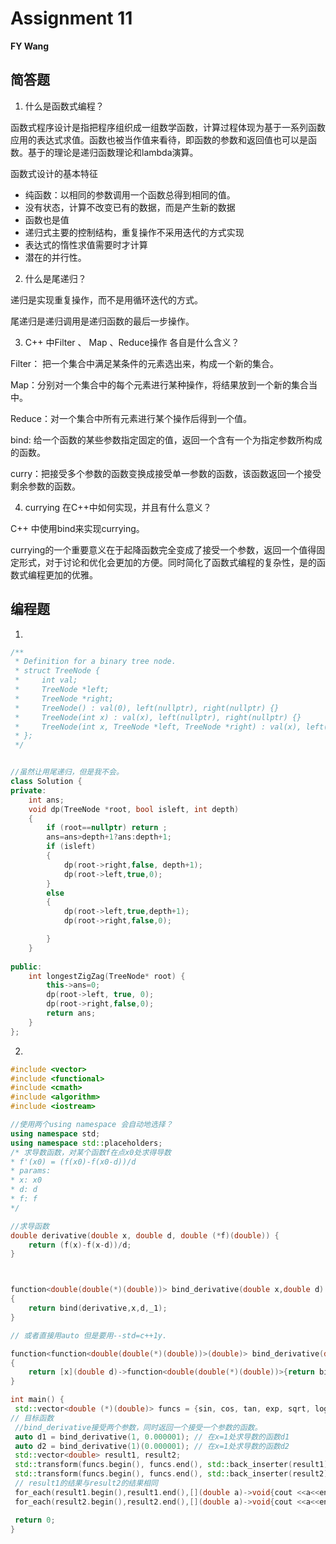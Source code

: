 # Assignment 11



**FY Wang**

## 简答题

1. 什么是函数式编程？

函数式程序设计是指把程序组织成一组数学函数，计算过程体现为基于一系列函数应用的表达式求值。函数也被当作值来看待，即函数的参数和返回值也可以是函数。基于的理论是递归函数理论和lambda演算。

函数式设计的基本特征

- 纯函数：以相同的参数调用一个函数总得到相同的值。
- 没有状态，计算不改变已有的数据，而是产生新的数据
- 函数也是值
- 递归式主要的控制结构，重复操作不采用迭代的方式实现
- 表达式的惰性求值需要时才计算
- 潜在的并行性。

2. 什么是尾递归？

递归是实现重复操作，而不是用循环迭代的方式。

尾递归是递归调用是递归函数的最后一步操作。

3. C++ 中Filter 、 Map 、Reduce操作 各自是什么含义？

Filter： 把一个集合中满足某条件的元素选出来，构成一个新的集合。

Map：分别对一个集合中的每个元素进行某种操作，将结果放到一个新的集合当中。

Reduce：对一个集合中所有元素进行某个操作后得到一个值。

bind: 给一个函数的某些参数指定固定的值，返回一个含有一个为指定参数所构成的函数。

curry：把接受多个参数的函数变换成接受单一参数的函数，该函数返回一个接受剩余参数的函数。

4. currying 在C++中如何实现，并且有什么意义？

C++ 中使用bind来实现currying。

currying的一个重要意义在于起降函数完全变成了接受一个参数，返回一个值得固定形式，对于讨论和优化会更加的方便。同时简化了函数式编程的复杂性，是的函数式编程更加的优雅。



## 编程题

1.

```c++
/**
 * Definition for a binary tree node.
 * struct TreeNode {
 *     int val;
 *     TreeNode *left;
 *     TreeNode *right;
 *     TreeNode() : val(0), left(nullptr), right(nullptr) {}
 *     TreeNode(int x) : val(x), left(nullptr), right(nullptr) {}
 *     TreeNode(int x, TreeNode *left, TreeNode *right) : val(x), left(left), right(right) {}
 * };
 */


//虽然让用尾递归，但是我不会。
class Solution {
private:
    int ans;
    void dp(TreeNode *root, bool isleft, int depth)
    {
        if (root==nullptr) return ;
        ans=ans>depth+1?ans:depth+1;
        if (isleft)
        {
            dp(root->right,false, depth+1);
            dp(root->left,true,0);
        }
        else 
        {
            dp(root->left,true,depth+1);
            dp(root->right,false,0);

        }
    }
    
public:
    int longestZigZag(TreeNode* root) {
        this->ans=0;
        dp(root->left, true, 0);
        dp(root->right,false,0);
        return ans;
    }
};
```

2.

```c++
#include <vector>
#include <functional>
#include <cmath>
#include <algorithm>
#include <iostream>

//使用两个using namespace 会自动地选择？
using namespace std;
using namespace std::placeholders;
/* 求导数函数，对某个函数f在点x0处求得导数
* f'(x0) = (f(x0)-f(x0-d))/d
* params:
* x: x0
* d: d
* f: f
*/

//求导函数
double derivative(double x, double d, double (*f)(double)) {
    return (f(x)-f(x-d))/d;
}



function<double(double(*)(double))> bind_derivative(double x,double d)
{
    return bind(derivative,x,d,_1);
}

// 或者直接用auto 但是要用--std=c++1y.

function<function<double(double(*)(double))>(double)> bind_derivative(double x)
{
    return [x](double d)->function<double(double(*)(double))>{return bind(derivative,x,d,_1);};
}

int main() {
 std::vector<double (*)(double)> funcs = {sin, cos, tan, exp, sqrt, log, log10};
// ⽬标函数
 //bind_derivative接受两个参数，同时返回一个接受一个参数的函数。
 auto d1 = bind_derivative(1, 0.000001); // 在x=1处求导数的函数d1
 auto d2 = bind_derivative(1)(0.000001); // 在x=1处求导数的函数d2
 std::vector<double> result1, result2;
 std::transform(funcs.begin(), funcs.end(), std::back_inserter(result1), d1);
 std::transform(funcs.begin(), funcs.end(), std::back_inserter(result2), d2);
 // result1的结果与result2的结果相同
 for_each(result1.begin(),result1.end(),[](double a)->void{cout <<a<<endl;});
 for_each(result2.begin(),result2.end(),[](double a)->void{cout <<a<<endl;});

 return 0;
}
```



